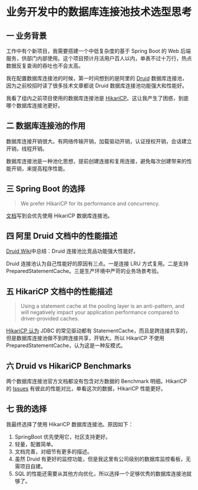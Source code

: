 # 业务开发中的数据库连接池技术选型思考

## 一 业务背景

工作中有个新项目，我需要搭建一个中低复杂度的基于 Spring Boot 的 Web 后端服务，供部门内部使用。这个项目预计月活用户百人以内，单表不过十万行，热点数据反复查询的吞吐也不会太高。

我在配置数据库连接池的时候，第一时间想到的是阿里的 [Druid](https://github.com/alibaba/druid) 数据库连接池，因为之前校招时读了很多技术文章都说 Druid 数据库连接池功能强大和性能好。

我看了组内之前项目使用的数据库连接池是 [HikariCP](https://github.com/brettwooldridge/HikariCP)。这让我产生了困惑，到底哪个数据库连接池更好。

## 二 数据库连接池的作用

数据库连接开销很大。有网络传输开销，加载驱动开销，认证授权开销，会话建立开销，线程开销。

数据库连接池是一种池化思想，提前创建连接和复用连接，避免每次创建带来的性能开销，来提高程序性能。

## 三 Spring Boot 的选择

> We prefer HikariCP for its performance and concurrency.

[文档](https://docs.spring.io/spring-boot/docs/current/reference/html/data.html#data.sql.datasource.connection-pool)写到会优先使用 HikariCP 数据库连接池。

## 四 阿里 Druid 文档中的性能描述

[Druid Wiki](https://github.com/alibaba/druid/wiki/Druid%E8%BF%9E%E6%8E%A5%E6%B1%A0%E4%BB%8B%E7%BB%8D#12-%E7%AB%9E%E5%93%81%E5%AF%B9%E6%AF%94)中总结：Druid 连接池比竞品功能强大性能好。

Druid 连接池认为自己性能好的原因有三点。一是连接 LRU 方式复用。二是支持 PreparedStatementCache。三是生产环境中严苛的业务场景考验。

## 五 HikariCP 文档中的性能描述

> Using a statement cache at the pooling layer is an anti-pattern, and will negatively impact your application performance compared to driver-provided caches.

[HikariCP 认为](https://github.com/brettwooldridge/HikariCP?tab=readme-ov-file#statement-cache) JDBC 的常见驱动都有 StatementCache，而且是跨连接共享的，但是数据库连接池做不到跨连接共享，开销大。所以 HikariCP 不使用 PreparedStatementCache，认为这是一种反模式。

## 六 Druid vs HikariCP Benchmarks

两个数据库连接池官方文档都没有包含对方数据的 Benchmark 明细。HikariCP 的 [Issues](https://github.com/brettwooldridge/HikariCP/issues/232) 有彼此的性能对比，单看这次的数据，HikariCP 性能更好。

## 七 我的选择

我最终选择了使用 HikariCP 数据库连接池。原因如下：

1. SpringBoot 优先使用它，社区支持更好。
2. 轻量，配置简单。
3. 文档完善，对细节有更多的描述。 
4. 虽然 Druid 有更好的监控功能，但是我这里有公司级别的数据库监控看板，无需项目自建。
5. SQL 的性能还需要从其他方向优化，所以选择一个足够优秀的数据库连接池就够了。
